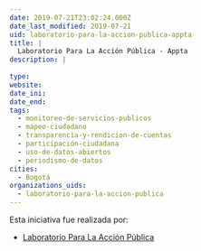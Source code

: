 ```yaml
---
date: 2019-07-21T23:02:24.000Z
date_last_modified: 2019-07-21
uid: laboratorio-para-la-accion-publica-appta
title: |
  Laboratorio Para La Acción Pública - Appta
description: |
  
type: 
website: 
date_ini: 
date_end: 
tags:
  - monitoreo-de-servicios-publicos
  - mapeo-ciudadano
  - transparencia-y-rendicion-de-cuentas
  - participación-ciudadana
  - uso-de-datos-abiertos
  - periodismo-de-datos
cities: 
  - Bogotá
organizations_uids:
  - laboratorio-para-la-accion-publica
---
```


Esta iniciativa fue realizada por:

- [Laboratorio Para La Acción Pública](/organizaciones/laboratorio-para-la-accion-publica)
